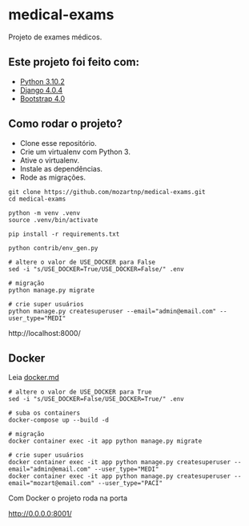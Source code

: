 # medical-exams

Projeto de exames médicos.

## Este projeto foi feito com:

* [Python 3.10.2](https://www.python.org/)
* [Django 4.0.4](https://www.djangoproject.com/)
* [Bootstrap 4.0](https://getbootstrap.com/)

## Como rodar o projeto?

* Clone esse repositório.
* Crie um virtualenv com Python 3.
* Ative o virtualenv.
* Instale as dependências.
* Rode as migrações.

```
git clone https://github.com/mozartnp/medical-exams.git
cd medical-exams

python -m venv .venv
source .venv/bin/activate

pip install -r requirements.txt

python contrib/env_gen.py

# altere o valor de USE_DOCKER para False
sed -i "s/USE_DOCKER=True/USE_DOCKER=False/" .env

# migração
python manage.py migrate

# crie super usuários
python manage.py createsuperuser --email="admin@email.com" --user_type="MEDI"
```

http://localhost:8000/


## Docker

Leia [docker.md](docker.md)

```
# altere o valor de USE_DOCKER para True
sed -i "s/USE_DOCKER=False/USE_DOCKER=True/" .env

# suba os containers
docker-compose up --build -d

# migração
docker container exec -it app python manage.py migrate

# crie super usuários
docker container exec -it app python manage.py createsuperuser --email="admin@email.com" --user_type="MEDI"
docker container exec -it app python manage.py createsuperuser --email="mozart@email.com" --user_type="PACI"
```

Com Docker o projeto roda na porta

http://0.0.0.0:8001/

